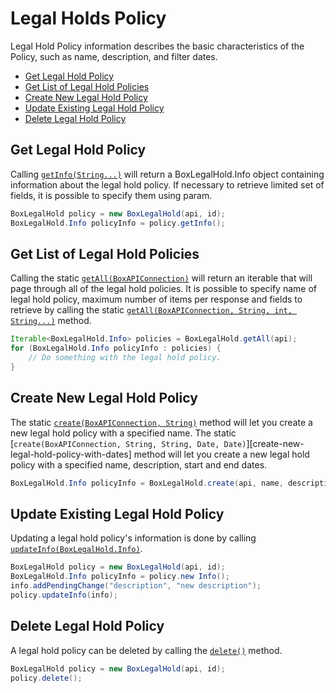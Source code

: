 Legal Holds Policy
==================

Legal Hold Policy information describes the basic characteristics of the Policy,
such as name, description, and filter dates.

* [Get Legal Hold Policy](#get-legal-hold-policy)
* [Get List of Legal Hold Policies](#get-list-of-legal-hold-policies)
* [Create New Legal Hold Policy](#create-new-legal-hold-policy)
* [Update Existing Legal Hold Policy](#update-existing-legal-hold-policy)
* [Delete Legal Hold Policy](#delete-legal-hold-policy)

Get Legal Hold Policy
---------------------

Calling [`getInfo(String...)`][get-info] will return a BoxLegalHold.Info object
containing information about the legal hold policy. If necessary to retrieve
limited set of fields, it is possible to specify them using param.

```java
BoxLegalHold policy = new BoxLegalHold(api, id);
BoxLegalHold.Info policyInfo = policy.getInfo();
```

[get-info]: http://opensource.box.com/box-java-sdk/javadoc/com/box/sdk/BoxLegalHold.html#getInfo(java.lang.String...)

Get List of Legal Hold Policies
-------------------------------

Calling the static [`getAll(BoxAPIConnection)`][get-list-of-legal-hold-policies]
will return an iterable that will page through all of the legal hold policies.
It is possible to specify name of legal hold policy, maximum number of items per
response and fields to retrieve by calling the static
[`getAll(BoxAPIConnection, String, int, String...)`][get-list-of-legal-hold-policies-with-fields] method.

```java
Iterable<BoxLegalHold.Info> policies = BoxLegalHold.getAll(api);
for (BoxLegalHold.Info policyInfo : policies) {
    // Do something with the legal hold policy.
}
```

[get-list-of-legal-hold-policies]: http://opensource.box.com/box-java-sdk/javadoc/com/box/sdk/BoxLegalHold.html#getAll(com.box.sdk.BoxAPIConnection)
[get-list-of-legal-hold-policies-with-fields]: http://opensource.box.com/box-java-sdk/javadoc/com/box/sdk/BoxLegalHold.html#getAll(com.box.sdk.BoxAPIConnection,%20java.lang.String,%20int,%20java.lang.String...)

Create New Legal Hold Policy
----------------------------

The static [`create(BoxAPIConnection, String)`][create-new-legal-hold-policy]
method will let you create a new legal hold policy with a specified name. The
static
[`create(BoxAPIConnection, String, String, Date, Date)`][create-new- legal-hold-policy-with-dates]
method will let you create a new legal hold policy with a specified name, description, start and end dates.

```java
BoxLegalHold.Info policyInfo = BoxLegalHold.create(api, name, description, startedAt, endedAt);
```

[create-new-legal-hold-policy]: http://opensource.box.com/box-java-sdk/javadoc/com/box/sdk/BoxLegalHold.html#create(com.box.sdk.BoxAPIConnection,%20java.lang.String)
[create-new-legal-hold-policy-with-dates]: http://opensource.box.com/box-java-sdk/javadoc/com/box/sdk/BoxLegalHold.html#create(com.box.sdk.BoxAPIConnection,%20java.lang.String,%20java.lang.String,%20java.util.Date,%20java.util.Date)

Update Existing Legal Hold Policy
---------------------------------

Updating a legal hold policy's information is done by calling
[`updateInfo(BoxLegalHold.Info)`][update-info].

```java
BoxLegalHold policy = new BoxLegalHold(api, id);
BoxLegalHold.Info policyInfo = policy.new Info();
info.addPendingChange("description", "new description");
policy.updateInfo(info);
```

[update-info]: http://opensource.box.com/box-java-sdk/javadoc/com/box/sdk/BoxLegalHold.html#update(com.box.sdk.BoxLegalHold.Info)

Delete Legal Hold Policy
------------------------

A legal hold policy can be deleted by calling the [`delete()`][delete] method.

```java
BoxLegalHold policy = new BoxLegalHold(api, id);
policy.delete();
```

[delete]: http://opensource.box.com/box-java-sdk/javadoc/com/box/sdk/BoxLegalHold.html#delete()
